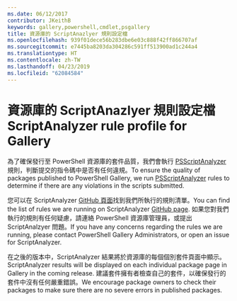 ```yaml
---
ms.date: 06/12/2017
contributor: JKeithB
keywords: gallery,powershell,cmdlet,psgallery
title: 資源庫的 ScriptAnazlyer 規則設定檔
ms.openlocfilehash: 939f01dece56b283dbe6e03c888f42ff866707af
ms.sourcegitcommit: e7445ba8203da304286c591ff513900ad1c244a4
ms.translationtype: HT
ms.contentlocale: zh-TW
ms.lasthandoff: 04/23/2019
ms.locfileid: "62084584"
---
```

# <a name="scriptanalyzer-rule-profile-for-gallery"></a><span data-ttu-id="def38-103">資源庫的 ScriptAnazlyer 規則設定檔</span><span class="sxs-lookup"><span data-stu-id="def38-103">ScriptAnalyzer rule profile for Gallery</span></span>

<span data-ttu-id="def38-104">為了確保發行至 PowerShell 資源庫的套件品質，我們會執行 [PSScriptAnalyzer](https://github.com/PowerShell/PSScriptAnalyzer) 規則，判斷提交的指令碼中是否有任何違規。</span><span class="sxs-lookup"><span data-stu-id="def38-104">To ensure the quality of packages published to PowerShell Gallery, we run [PSScriptAnalyzer](https://github.com/PowerShell/PSScriptAnalyzer) rules to determine if there are any violations in the scripts submitted.</span></span>

<span data-ttu-id="def38-105">您可以在 ScriptAnalyzer [GitHub 頁面](https://github.com/PowerShell/PSScriptAnalyzer/blob/development/Engine/Settings/PSGallery.psd1)找到我們所執行的規則清單。</span><span class="sxs-lookup"><span data-stu-id="def38-105">You can find the list of rules we are running on ScriptAnalyzer [GitHub page](https://github.com/PowerShell/PSScriptAnalyzer/blob/development/Engine/Settings/PSGallery.psd1).</span></span>
<span data-ttu-id="def38-106">如果您對我們執行的規則有任何疑慮，請連絡 PowerShell 資源庫管理員，或提出 ScriptAnalzyer 問題。</span><span class="sxs-lookup"><span data-stu-id="def38-106">If you have any concerns regarding the rules we are running, please contact PowerShell Gallery Administrators, or open an issue for ScriptAnalyzer.</span></span>

<span data-ttu-id="def38-107">在之後的版本中，ScriptAnalyzer 結果將於資源庫的每個個別套件頁面中顯示。</span><span class="sxs-lookup"><span data-stu-id="def38-107">ScriptAnalyzer results will be displayed on each individual package page in Gallery in the coming release.</span></span> <span data-ttu-id="def38-108">建議套件擁有者檢查自己的套件，以確保發行的套件中沒有任何嚴重錯誤。</span><span class="sxs-lookup"><span data-stu-id="def38-108">We encourage package owners to check their packages to make sure there are no severe errors in published packages.</span></span>
